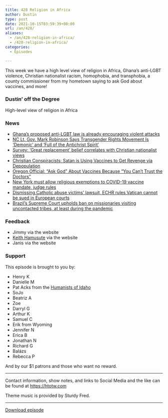 ```yaml
---
title: 428 Religion in Africa
author: Dustin
type: post
date: 2021-10-15T03:59:39+00:00
url: /an/428/
aliases:
  - /an/428-religion-in-africa/
  - /428-religion-in-africa/
categories:
  - Episodes

---
```

<div id="buzzsprout-player-10552681"></div><script src="https://www.buzzsprout.com/1983601/10552681-428-religion-in-africa.js?container_id=buzzsprout-player-10552681&player=small" type="text/javascript" charset="utf-8"></script>

This week we have a high level view of religion in Africa, Ghana’s anti-LGBT violence, Christian nationalist racism, homophobia, and transphobia, a county commissioner from my hometown saying to ask God about vaccines, and more!

<!--more-->

### Dustin&#8217; off the Degree

High-level view of religion in Africa

### News

  * [Ghana’s proposed anti-LGBT law is already encouraging violent attacks][1]
  * [NC Lt. Gov. Mark Robinson Says Transgender Rights Movement Is ‘Demonic’ and ‘Full of the Antichrist Spirit’][2]
  * [Survey: ‘Great replacement’ belief correlates with Christian nationalist views][3]
  * [Christian Conspiracists: Satan is Using Vaccines to Get Revenge via Depopulation][4]
  * [Oregon Official: “Ask God” About Vaccines Because “You Can’t Trust the Doctors”][5]
  * [New York must allow religious exemptions to COVID-19 vaccine mandate, judge rules][6]
  * [Dismissing Catholic abuse victims&#8217; lawsuit, ECHR rules Vatican cannot be sued in European courts][7]
  * [Brazil’s Supreme Court upholds ban on missionaries visiting uncontacted tribes, at least during the pandemic][8]

### Feedback

  * Jimmy via the website
  * [Keith Hamusute][9] via the website
  * Janis via the website

### Support

This episode is brought to you by:

  * Henry K
  * Danielle M
  * Pat Acks from the [Humanists of Idaho][10]
  * SoJo
  * Beatriz A
  * Zoe
  * Darryl G
  * Arthur K
  * Samuel C
  * Erik from Wyoming
  * Jennifer N
  * Erica B
  * Jonathan N
  * Richard G
  * Balázs
  * Rebecca P

And by our $1 patrons and those who want no reward.

* * *

Contact information, show notes, and links to Social Media and the like can be found at <https://htotw.com>

Theme music is provided by Sturdy Fred.

* * *

<a href="https://dts.podtrac.com/redirect.mp3/cdn.nomads.studio/file/nsp-media/atheist_nomads_428.mp3" target="_blank" rel="noopener">Download episode</a>

 [1]: https://www.cnn.com/2021/10/08/africa/ghana-lgbtq-crackdown-intl-cmd/index.html
 [2]: https://www.rightwingwatch.org/post/nc-lt-gov-mark-robinson-says-transgender-rights-movement-is-demonic-and-full-of-the-antichrist-spirit/
 [3]: https://religionnews.com/2021/10/12/survey-christian-nationalist-view-of-history-correlates-with-support-for-racist-conspiracy-theory/
 [4]: https://friendlyatheist.patheos.com/2021/10/07/christian-conspiracists-satan-is-using-vaccines-to-get-revenge-via-depopulation/
 [5]: https://friendlyatheist.patheos.com/2021/10/08/oregon-official-ask-god-about-vaccines-because-you-cant-trust-the-doctors/
 [6]: https://www.reuters.com/world/us/new-york-must-allow-religious-exemptions-covid-19-vaccine-mandate-judge-rules-2021-10-12/
 [7]: https://edition.cnn.com/2021/10/12/europe/echr-ruling-catholic-church-intl/index.html
 [8]: https://friendlyatheist.patheos.com/2021/10/07/brazils-top-court-upholds-ban-on-missionaries-invading-indigenous-tribes/
 [9]: http://khhamusute.blogspot.com/
 [10]: https://www.humanistsofidaho.org/